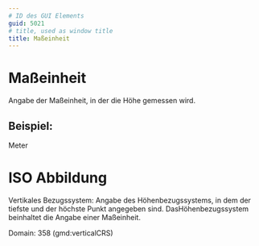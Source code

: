 ```yaml
---
# ID des GUI Elements
guid: 5021
# title, used as window title
title: Maßeinheit
---
```


# Maßeinheit

Angabe der Maßeinheit, in der die Höhe gemessen wird.

## Beispiel:

Meter

# ISO Abbildung

Vertikales Bezugssystem: Angabe des Höhenbezugssystems, in dem der tiefste und der höchste Punkt angegeben sind. DasHöhenbezugssystem beinhaltet die Angabe einer Maßeinheit.

Domain: 358 (gmd:verticalCRS)